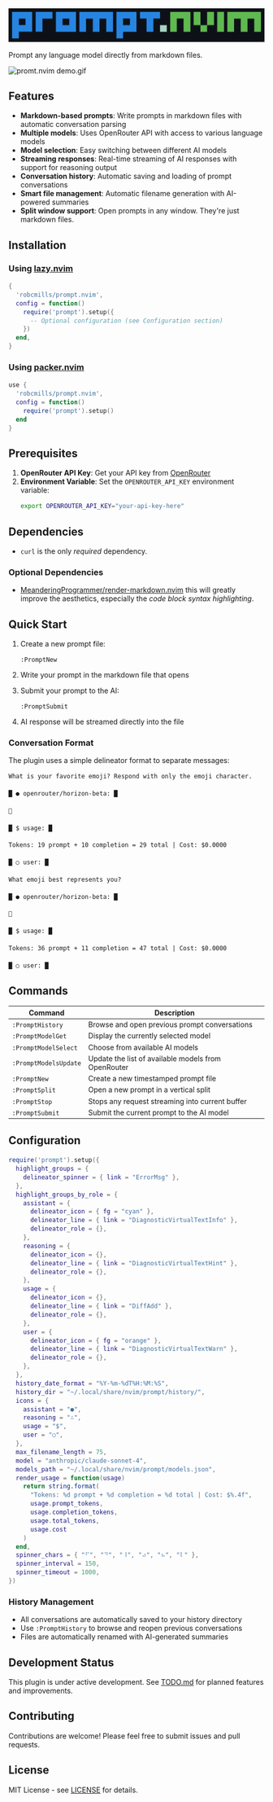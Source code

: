 <img alt="prompt.nvim logo.png" src="assets/logo.png" />

Prompt any language model directly from markdown files.

![promt.nvim demo.gif](assets/demo.gif)

## Features

- **Markdown-based prompts**: Write prompts in markdown files with automatic conversation parsing
- **Multiple models**: Uses OpenRouter API with access to various language models
- **Model selection**: Easy switching between different AI models
- **Streaming responses**: Real-time streaming of AI responses with support for reasoning output
- **Conversation history**: Automatic saving and loading of prompt conversations
- **Smart file management**: Automatic filename generation with AI-powered summaries
- **Split window support**: Open prompts in any window. They're just markdown files.

## Installation

### Using [lazy.nvim](https://github.com/folke/lazy.nvim)

```lua
{
  'robcmills/prompt.nvim',
  config = function()
    require('prompt').setup({
      -- Optional configuration (see Configuration section)
    })
  end,
}
```

### Using [packer.nvim](https://github.com/wbthomason/packer.nvim)

```lua
use {
  'robcmills/prompt.nvim',
  config = function()
    require('prompt').setup()
  end
}
```

## Prerequisites

1. **OpenRouter API Key**: Get your API key from [OpenRouter](https://openrouter.ai/)
2. **Environment Variable**: Set the `OPENROUTER_API_KEY` environment variable:
   ```bash
   export OPENROUTER_API_KEY="your-api-key-here"
   ```

## Dependencies

- `curl` is the only _required_ dependency.

### Optional Dependencies

- [MeanderingProgrammer/render-markdown.nvim](https://github.com/MeanderingProgrammer/render-markdown.nvim) this will greatly improve the aesthetics, especially the _code block syntax highlighting_.


## Quick Start

1. Create a new prompt file:
   ```vim
   :PromptNew
   ```

2. Write your prompt in the markdown file that opens

3. Submit your prompt to the AI:
   ```vim
   :PromptSubmit
   ```

4. AI response will be streamed directly into the file

### Conversation Format

The plugin uses a simple delineator format to separate messages:

```markdown
What is your favorite emoji? Respond with only the emoji character.

█ ● openrouter/horizon-beta: █

🙂

█ $ usage: █

Tokens: 19 prompt + 10 completion = 29 total | Cost: $0.0000

█ ○ user: █

What emoji best represents you?

█ ● openrouter/horizon-beta: █

🤝

█ $ usage: █

Tokens: 36 prompt + 11 completion = 47 total | Cost: $0.0000

█ ○ user: █
```

## Commands


| Command | Description |
|---------|-------------|
| `:PromptHistory` | Browse and open previous prompt conversations |
| `:PromptModelGet` | Display the currently selected model |
| `:PromptModelSelect` | Choose from available AI models |
| `:PromptModelsUpdate` | Update the list of available models from OpenRouter |
| `:PromptNew` | Create a new timestamped prompt file |
| `:PromptSplit` | Open a new prompt in a vertical split |
| `:PromptStop` | Stops any request streaming into current buffer |
| `:PromptSubmit` | Submit the current prompt to the AI model |


## Configuration

```lua
require('prompt').setup({
  highlight_groups = {
    delineator_spinner = { link = "ErrorMsg" },
  },
  highlight_groups_by_role = {
    assistant = {
      delineator_icon = { fg = "cyan" },
      delineator_line = { link = "DiagnosticVirtualTextInfo" },
      delineator_role = {},
    },
    reasoning = {
      delineator_icon = {},
      delineator_line = { link = "DiagnosticVirtualTextHint" },
      delineator_role = {},
    },
    usage = {
      delineator_icon = {},
      delineator_line = { link = "DiffAdd" },
      delineator_role = {},
    },
    user = {
      delineator_icon = { fg = "orange" },
      delineator_line = { link = "DiagnosticVirtualTextWarn" },
      delineator_role = {},
    },
  },
  history_date_format = "%Y-%m-%dT%H:%M:%S",
  history_dir = "~/.local/share/nvim/prompt/history/",
  icons = {
    assistant = "●",
    reasoning = "∴",
    usage = "$",
    user = "○",
  },
  max_filename_length = 75,
  model = "anthropic/claude-sonnet-4",
  models_path = "~/.local/share/nvim/prompt/models.json",
  render_usage = function(usage)
    return string.format(
      "Tokens: %d prompt + %d completion = %d total | Cost: $%.4f",
      usage.prompt_tokens,
      usage.completion_tokens,
      usage.total_tokens,
      usage.cost
    )
  end,
  spinner_chars = { "⠋", "⠙", "⠸", "⠴", "⠦", "⠇" },
  spinner_interval = 150,
  spinner_timeout = 1000,
})
```

### History Management

- All conversations are automatically saved to your history directory
- Use `:PromptHistory` to browse and reopen previous conversations
- Files are automatically renamed with AI-generated summaries

## Development Status

This plugin is under active development.
See [TODO.md](TODO.md) for planned features and improvements.

## Contributing

Contributions are welcome! Please feel free to submit issues and pull requests.

## License

MIT License - see [LICENSE](LICENSE) for details.
